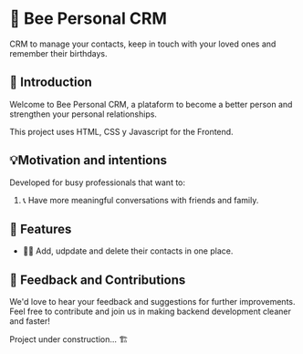 # 🐝 Bee Personal CRM 
CRM to manage your contacts, keep in touch with your loved ones and remember their birthdays.


## 🎂 Introduction

Welcome to Bee Personal CRM, a plataform to become a better person and strengthen your personal relationships.

This project uses HTML, CSS y Javascript for the Frontend.



## 💡Motivation and intentions

Developed for busy professionals that want to:

1. 📞 Have more meaningful conversations with friends and family.




## 🚀 Features

- 🧑‍🦱 Add, udpdate and delete their contacts in one place.



## 🤝 Feedback and Contributions

We'd love to hear your feedback and suggestions for further improvements. Feel free to contribute and join us in making backend development cleaner and faster!



Project under construction... 🏗️
